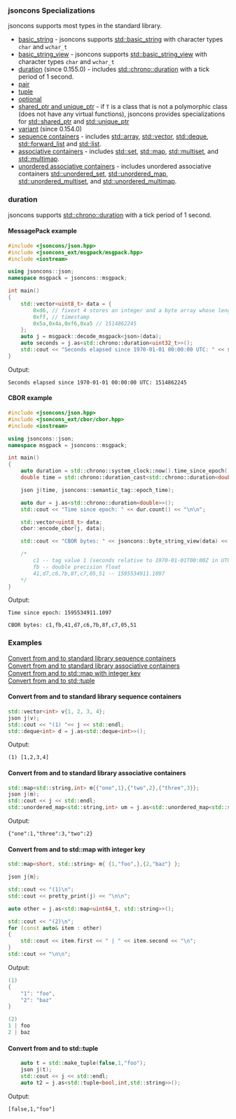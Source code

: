 ### jsoncons Specializations

jsoncons supports most types in the standard library.

* [basic_string](#basic_string) - jsoncons supports [std::basic_string](https://en.cppreference.com/w/cpp/string/basic_string) 
with character types `char` and `wchar_t`
* [basic_string_view](#basic_string_view) - jsoncons supports [std::basic_string_view](https://en.cppreference.com/w/cpp/string/basic_string_view) 
with character types `char` and `wchar_t`
* [duration](#duration) (since 0.155.0) - includes [std::chrono::duration](https://en.cppreference.com/w/cpp/chrono/duration)
with a tick period of 1 second.
* [pair](#pair)
* [tuple](#tuple)
* [optional](#optional)
* [shared_ptr and unique_ptr](#shared_ptr) - if `T` is a class that is not a polymorphic class (does not have any virtual functions),
jsoncons provides specializations for [std::shared_ptr<T>](https://en.cppreference.com/w/cpp/memory/unique_ptr) and 
[std::unique_ptr<T>](https://en.cppreference.com/w/cpp/memory/unique_ptr) 
* [variant](#variant) (since 0.154.0)
* [sequence containers](#sequence) - includes [std::array](https://en.cppreference.com/w/cpp/container/array), 
[std::vector](https://en.cppreference.com/w/cpp/container/vector), [std::deque](https://en.cppreference.com/w/cpp/container/deque), 
[std::forward_list](https://en.cppreference.com/w/cpp/container/forward_list) and [std::list](https://en.cppreference.com/w/cpp/container/list).
* [associative containers](#associative) - includes [std::set](https://en.cppreference.com/w/cpp/container/set), 
[std::map](https://en.cppreference.com/w/cpp/container/map), [std::multiset](https://en.cppreference.com/w/cpp/container/multiset), 
and [std::multimap](https://en.cppreference.com/w/cpp/container/multimap).
* [unordered associative containers](#unordered) - includes unordered associative containers
[std::unordered_set](https://en.cppreference.com/w/cpp/container/unordered_set), 
[std::unordered_map](https://en.cppreference.com/w/cpp/container/unordered_map), 
[std::unordered_multiset](https://en.cppreference.com/w/cpp/container/unordered_multiset), and 
[std::unordered_multimap](https://en.cppreference.com/w/cpp/container/unordered_multimap).

### duration

jsoncons supports [std::chrono::duration](https://en.cppreference.com/w/cpp/chrono/duration)
with a tick period of 1 second.

#### MessagePack example

```c++
#include <jsoncons/json.hpp>
#include <jsoncons_ext/msgpack/msgpack.hpp>
#include <iostream>

using jsoncons::json;
namespace msgpack = jsoncons::msgpack;

int main()
{
    std::vector<uint8_t> data = {
        0xd6, // fixext 4 stores an integer and a byte array whose length is 4 bytes
        0xff, // timestamp
        0x5a,0x4a,0xf6,0xa5 // 1514862245
    };
    auto j = msgpack::decode_msgpack<json>(data);
    auto seconds = j.as<std::chrono::duration<uint32_t>>();
    std::cout << "Seconds elapsed since 1970-01-01 00:00:00 UTC: " << seconds.count() << "\n";
}
```
Output:
```
Seconds elapsed since 1970-01-01 00:00:00 UTC: 1514862245
```

#### CBOR example

```c++
#include <jsoncons/json.hpp>
#include <jsoncons_ext/cbor/cbor.hpp>
#include <iostream>

using jsoncons::json;
namespace msgpack = jsoncons::msgpack;

int main()
{
    auto duration = std::chrono::system_clock::now().time_since_epoch();
    double time = std::chrono::duration_cast<std::chrono::duration<double>>(duration).count();

    json j(time, jsoncons::semantic_tag::epoch_time);

    auto dur = j.as<std::chrono::duration<double>>();
    std::cout << "Time since epoch: " << dur.count() << "\n\n";

    std::vector<uint8_t> data;
    cbor::encode_cbor(j, data);

    std::cout << "CBOR bytes: " << jsoncons::byte_string_view(data) << "\n\n";

    /*
        c1 -- tag value 1 (seconds relative to 1970-01-01T00:00Z in UTC time) 
        fb -- double precision float
        41,d7,c6,7b,8f,c7,05,51 -- 1595534911.1097 
    */
}
```
Output:
```
Time since epoch: 1595534911.1097

CBOR bytes: c1,fb,41,d7,c6,7b,8f,c7,05,51
```

### Examples

[Convert from and to standard library sequence containers](#A1)  
[Convert from and to standard library associative containers](#A2)  
[Convert from and to std::map with integer key](#A3)  
[Convert from and to std::tuple](#A4)  

<div id="A1"/> 

#### Convert from and to standard library sequence containers

```c++
std::vector<int> v{1, 2, 3, 4};
json j(v);
std::cout << "(1) "<< j << std::endl;
std::deque<int> d = j.as<std::deque<int>>();
```
Output:
```
(1) [1,2,3,4]
```

<div id="A2"/> 

#### Convert from and to standard library associative containers

```c++
std::map<std::string,int> m{{"one",1},{"two",2},{"three",3}};
json j(m);
std::cout << j << std::endl;
std::unordered_map<std::string,int> um = j.as<std::unordered_map<std::string,int>>();
```
Output:
```
{"one":1,"three":3,"two":2}
```

<div id="A3"/> 

#### Convert from and to std::map with integer key

```c++
std::map<short, std::string> m{ {1,"foo",},{2,"baz"} };

json j{m};

std::cout << "(1)\n";
std::cout << pretty_print(j) << "\n\n";

auto other = j.as<std::map<uint64_t, std::string>>();

std::cout << "(2)\n";
for (const auto& item : other)
{
    std::cout << item.first << " | " << item.second << "\n";
}
std::cout << "\n\n";
```
Output:

```c++
(1)
{
    "1": "foo",
    "2": "baz"
}

(2)
1 | foo
2 | baz
```

<div id="A4"/> 

#### Convert from and to std::tuple

```c++
    auto t = std::make_tuple(false,1,"foo");
    json j(t);
    std::cout << j << std::endl;
    auto t2 = j.as<std::tuple<bool,int,std::string>>();
```
Output:
```
[false,1,"foo"]
```


